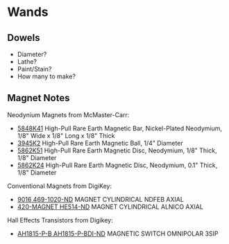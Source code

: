 # Wands

## Dowels

- Diameter?
- Lathe?
- Paint/Stain?
- How many to make?

## Magnet Notes

Neodynium Magnets from McMaster-Carr:

- [5848K41](https://www.mcmaster.com/#5848K41) High-Pull Rare Earth Magnetic Bar, Nickel-Plated Neodymium, 1/8" Wide x 1/8" Long x 1/8" Thick
- [3945K2](https://www.mcmaster.com/#3945K2) High-Pull Rare Earth Magnetic Ball, 1/4" Diameter
- [5862K51](https://www.mcmaster.com/#5862K51) High-Pull Rare Earth Magnetic Disc, Neodymium, 1/8" Thick, 1/8" Diameter
- [5862K24](https://www.mcmaster.com/#5862K24) High-Pull Rare Earth Magnetic Disc, Neodymium, 0.1" Thick, 1/8" Diameter

Conventional Magnets from DigiKey:

- [9016 469-1020-ND](http://d.digikey.com/o00hp00Y500LBSC2fKX7vN0) MAGNET CYLINDRICAL NDFEB AXIAL
- [420-MAGNET HE514-ND](http://d.digikey.com/a00C0N0LvS0f00ZKiXp52B7) MAGNET CYLINDRICAL ALNICO AXIAL

Hall Effects Transistors from Digikey:

- [AH1815-P-B AH1815-P-BDI-ND](http://d.digikey.com/n0SB0gX00vpN0KX0fL0C752) MAGNETIC SWITCH OMNIPOLAR 3SIP
